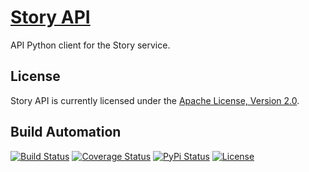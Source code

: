 # [Story API](http://story-api.hive.pt)

API Python client for the Story service.

## License

Story API is currently licensed under the [Apache License, Version 2.0](http://www.apache.org/licenses/).

## Build Automation

[![Build Status](https://app.travis-ci.com/hivesolutions/story_api.svg?branch=master)](https://travis-ci.com/github/hivesolutions/story_api)
[![Coverage Status](https://coveralls.io/repos/hivesolutions/story_api/badge.svg?branch=master)](https://coveralls.io/r/hivesolutions/story_api?branch=master)
[![PyPi Status](https://img.shields.io/pypi/v/story_api.svg)](https://pypi.python.org/pypi/story_api)
[![License](https://img.shields.io/badge/license-Apache%202.0-blue.svg)](https://www.apache.org/licenses/)

